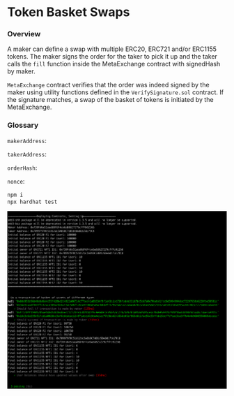 # Token Basket Swaps

### Overview

A maker can define a swap with multiple ERC20, ERC721 and/or ERC1155 tokens. The maker signs
the order for the taker to pick it up and the taker calls the `fill` function inside the MetaExchange
contract with signedHash by maker.

`MetaExchange` contract verifies that the order was indeed signed by the maker using utility functions
defined in the `VerifySignature.sol` contract. If the signature matches, a swap of the basket of
tokens is initiated by the MetaExchange.


### Glossary

`makerAddress`:

`takerAddress`:

`orderHash`:

`nonce`:



```
npm i
npx hardhat test
```

![](docs/screenshot.png)
